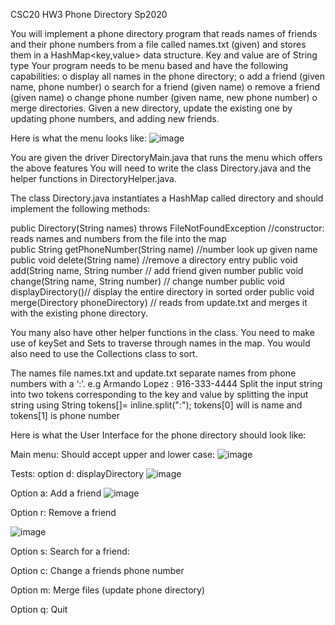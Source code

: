 CSC20 HW3               Phone Directory                          Sp2020 
 
You will implement a phone directory program that reads names of friends and their phone numbers from a file called names.txt (given) and stores them in a HashMap<key,value> data structure. Key and value are of String type Your program needs to be menu based and have the following capabilities: 
o	display all names in the phone directory; 
o	add a friend (given name, phone number)
o	search for a friend (given name)
o	remove a friend (given name) 
o	change phone number (given name, new phone number) 
o	merge directories. Given a new directory, update the existing one by updating phone numbers, and adding new friends.

Here is what the menu looks like:
![image](https://github.com/shauryachawla15/Phone-Directory/assets/142179616/bc536b31-0216-46f7-bf97-e1eb77623c73)

  
You are given the driver DirectoryMain.java   that runs the menu which offers the above features You will need to write the class Directory.java and the helper functions in DirectoryHelper.java.
    
The class Directory.java instantiates a HashMap called directory and should implement the following methods:       
                      


 public Directory(String names) throws FileNotFoundException 
//constructor: reads names and numbers from the file into the map       
public String getPhoneNumber(String name) //number look up given name              public void delete(String name)           //remove a directory entry 
public void add(String name, String number // add friend given number 
public void change(String name, String number)  // change number
public void displayDirectory()// display the entire directory in sorted order
public void merge(Directory phoneDirectory) // reads from update.txt and merges it with the existing phone directory. 
  
You many also have other helper functions in the class. You need to make use of keySet and Sets to traverse through names in the map. You would also need to use the Collections class to sort.

The names file names.txt and update.txt separate names from  phone numbers with a ‘:’. e.g 
            Armando Lopez : 916-333-4444 
  Split the input string into two tokens corresponding to the key and value by splitting the   input string using String tokens[]= inline.split(":");   tokens[0] will is name and tokens[1] is phone number 

Here is what the User Interface for the phone directory should look like:

Main menu: Should accept upper and lower case:
 ![image](https://github.com/shauryachawla15/Phone-Directory/assets/142179616/44ee775f-1887-4145-927c-4751ea2a530a)

 



Tests: option d:  displayDirectory
 ![image](https://github.com/shauryachawla15/Phone-Directory/assets/142179616/fb2ebbc2-c8e9-4187-a9b9-89b920073557)

    
 Option a: Add a friend
![image](https://github.com/shauryachawla15/Phone-Directory/assets/142179616/e798fb8a-0771-4df7-9d0b-df93c4374b6a)

 







Option r:  Remove a friend 

![image](https://github.com/shauryachawla15/Phone-Directory/assets/142179616/3a99f7db-9d00-4016-9a22-bc3df43c4d70)

Option s: Search for a friend:
 

Option c: Change a friends phone number
 

Option m: Merge files (update phone directory)

 


Option q: Quit 
 
